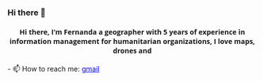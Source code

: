 ### Hi there 👋

<h4 align="center" style = "font-family:Open Sans;font-weight: bold;">
Hi there, I'm Fernanda a geographer with 5 years of experience in information management for humanitarian organizations, I love maps, drones and 
</h4>
- 📫 How to reach me: <a href=""mailto:maferayala92@gmail.com"" style="color:blue;">gmail</a>

<!--- 🔭 I’m currently working on ...
<!--- 🌱 I’m currently learning ...!>


- 😄 Pronouns: ...
- ⚡ Fun fact: ...
-->
